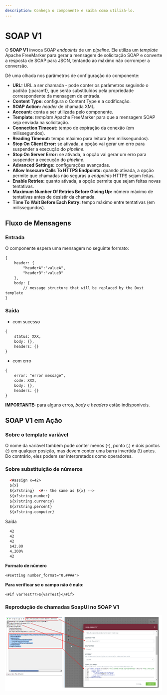 ```yaml
---
description: Conheça o componente e saiba como utilizá-lo.
---
```


# SOAP V1

O **SOAP V1** invoca SOAP _endpoints_ de um _pipeline_. Ele utiliza um _template_ Apache FreeMarker para gerar a mensagem de solicitação SOAP e converte a resposta de SOAP para JSON, tentando ao máximo não corromper a conversão.

Dê uma olhada nos parâmetros de configuração do componente:

* **URL:** URL a ser chamada - pode conter os parâmetros seguindo o padrão {:param1}, que serão substituídos pela propriedade correspondente da mensagem de entrada.
* **Content Type:** configura o Content Type e a codificação.
* **SOAP Action:** _header_ de chamada XML.
* **Account:** conta a ser utilizada pelo componente.
* **Template:** _template_ Apache FreeMarker para que a mensagem SOAP seja enviada na solicitação.
* **Connection Timeout:** tempo de expiração da conexão (em milissegundos).
* **Reading Timeout:** tempo máximo para leitura (em milissegundos).
* **Stop On Client Error:** se ativada, a opção vai gerar um erro para suspender a execução do _pipeline_.
* **Stop On Server Error:** se ativada, a opção vai gerar um erro para suspender a execução do _pipeline_.
* **Advanced Settings:** configurações avançadas.
* **Allow Insecure Calls To HTTPS Endpoints:** quando ativada, a opção permite que chamadas não seguras a _endpoints_ HTTPS sejam feitas.
* **Enable Retries:** quanto ativada, a opção permite que sejam feitas novas tentativas.
* **Maximum Number Of Retries Before Giving Up:** número máximo de tentativas antes de desistir da chamada.
* **Time To Wait Before Each Retry:** tempo máximo entre tentativas (em milissegundos).

### &#x20;<a href="#h_ac0008ef62" id="h_ac0008ef62"></a>

## Fluxo de Mensagens <a href="#fluxo-de-mensagens" id="fluxo-de-mensagens"></a>

### Entrada <a href="#entrada" id="entrada"></a>

O componente espera uma mensagem no seguinte formato:

```
{
	header: {
		"headerA":"valueA",
		"headerB":"valueB"
	},
	body: {
		// message structure that will be replaced by the Dust template
}
```

### Saída <a href="#sada" id="sada"></a>

* com sucesso

```
{
    status: XXX,
    body: {},
    headers: {}
}
```

* com erro

```
{
    error: "error message",
    code: XXX,
    body: {},  
    headers: {}
}
```

**IMPORTANTE:** para alguns erros, _body_ e _headers_ estão indisponíveis.

## SOAP V1 em Ação <a href="#soap-v1-em-ao" id="soap-v1-em-ao"></a>

### Sobre o template variável <a href="#sobre-o-template-varivel" id="sobre-o-template-varivel"></a>

O nome da variável também pode conter menos (-), ponto (.) e dois pontos (:) em qualquer posição, mas devem conter uma barra invertida (\\) antes. Do contrário, eles podem ser interpretados como operadores.

### **Sobre substituição de números** <a href="#sobre-substituio-de-nmeros" id="sobre-substituio-de-nmeros"></a>

```html
  <#assign x=42>
  ${x}
  ${x?string}  <#-- the same as ${x} -->
  ${x?string.number}
  ${x?string.currency}
  ${x?string.percent}
  ${x?string.computer}
```

Saída

```
  42  
  42  
  42  
  $42.00  
  4,200%  
  42
```

**Formato de número**

```
<#setting number_format="0.####">
```

**Para verificar se o campo não é nulo:**

```
<#if varTest??>${varTest}</#if>
```

### &#x20;Reprodução de chamadas SoapUI no SOAP V1 <a href="#reproduo-de-chamadas-soapui-no-soap-v1" id="reproduo-de-chamadas-soapui-no-soap-v1"></a>

![](../../.gitbook/assets/soapv1.png)
